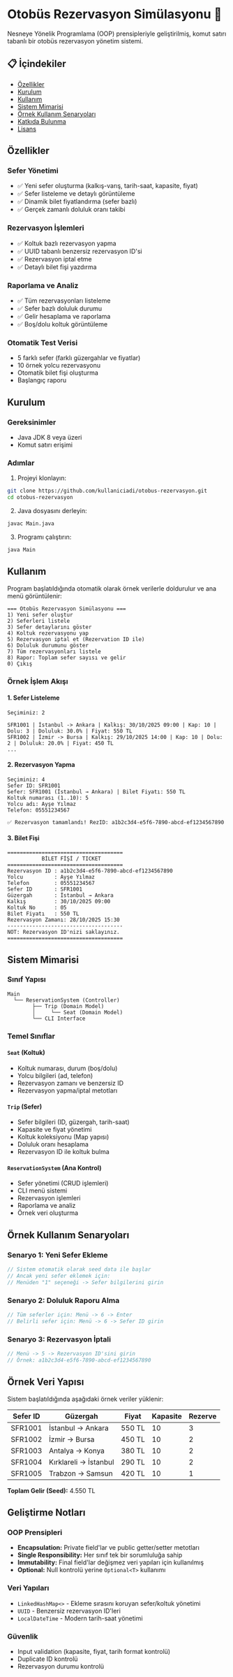 # Otobüs Rezervasyon Simülasyonu 🚌

Nesneye Yönelik Programlama (OOP) prensipleriyle geliştirilmiş, komut satırı tabanlı bir otobüs rezervasyon yönetim sistemi.

## 📋 İçindekiler

- [Özellikler](#özellikler)
- [Kurulum](#kurulum)
- [Kullanım](#kullanım)
- [Sistem Mimarisi](#sistem-mimarisi)
- [Örnek Kullanım Senaryoları](#örnek-kullanım-senaryoları)
- [Katkıda Bulunma](#katkıda-bulunma)
- [Lisans](#lisans)

## Özellikler

### Sefer Yönetimi
- ✅ Yeni sefer oluşturma (kalkış-varış, tarih-saat, kapasite, fiyat)
- ✅ Sefer listeleme ve detaylı görüntüleme
- ✅ Dinamik bilet fiyatlandırma (sefer bazlı)
- ✅ Gerçek zamanlı doluluk oranı takibi

### Rezervasyon İşlemleri
- ✅ Koltuk bazlı rezervasyon yapma
- ✅ UUID tabanlı benzersiz rezervasyon ID'si
- ✅ Rezervasyon iptal etme
- ✅ Detaylı bilet fişi yazdırma

### Raporlama ve Analiz
- ✅ Tüm rezervasyonları listeleme
- ✅ Sefer bazlı doluluk durumu
- ✅ Gelir hesaplama ve raporlama
- ✅ Boş/dolu koltuk görüntüleme

### Otomatik Test Verisi
- 5 farklı sefer (farklı güzergahlar ve fiyatlar)
- 10 örnek yolcu rezervasyonu
- Otomatik bilet fişi oluşturma
- Başlangıç raporu

## Kurulum

### Gereksinimler

- Java JDK 8 veya üzeri
- Komut satırı erişimi

### Adımlar

1. Projeyi klonlayın:

```bash
git clone https://github.com/kullaniciadi/otobus-rezervasyon.git
cd otobus-rezervasyon
```

2. Java dosyasını derleyin:

```bash
javac Main.java
```

3. Programı çalıştırın:

```bash
java Main
```

## Kullanım

Program başlatıldığında otomatik olarak örnek verilerle doldurulur ve ana menü görüntülenir:

```
=== Otobüs Rezervasyon Simülasyonu ===
1) Yeni sefer oluştur
2) Seferleri listele
3) Sefer detaylarını göster
4) Koltuk rezervasyonu yap
5) Rezervasyon iptal et (Rezervation ID ile)
6) Doluluk durumunu göster
7) Tüm rezervasyonları listele
8) Rapor: Toplam sefer sayısı ve gelir
0) Çıkış
```

### Örnek İşlem Akışı

#### 1. Sefer Listeleme

```
Seçiminiz: 2

SFR1001 | İstanbul -> Ankara | Kalkış: 30/10/2025 09:00 | Kap: 10 | Dolu: 3 | Doluluk: 30.0% | Fiyat: 550 TL
SFR1002 | İzmir -> Bursa | Kalkış: 29/10/2025 14:00 | Kap: 10 | Dolu: 2 | Doluluk: 20.0% | Fiyat: 450 TL
...
```

#### 2. Rezervasyon Yapma

```
Seçiminiz: 4
Sefer ID: SFR1001
Sefer: SFR1001 (İstanbul → Ankara) | Bilet Fiyatı: 550 TL
Koltuk numarası (1..10): 5
Yolcu adı: Ayşe Yılmaz
Telefon: 05551234567

✅ Rezervasyon tamamlandı! RezID: a1b2c3d4-e5f6-7890-abcd-ef1234567890
```

#### 3. Bilet Fişi

```
=====================================
           BİLET FİŞİ / TICKET       
=====================================
Rezervasyon ID : a1b2c3d4-e5f6-7890-abcd-ef1234567890
Yolcu          : Ayşe Yılmaz
Telefon        : 05551234567
Sefer ID       : SFR1001
Güzergah       : İstanbul → Ankara
Kalkış         : 30/10/2025 09:00
Koltuk No      : 05
Bilet Fiyatı   : 550 TL
Rezervasyon Zamanı: 28/10/2025 15:30
-------------------------------------
NOT: Rezervasyon ID'nizi saklayınız.
=====================================
```

## Sistem Mimarisi

### Sınıf Yapısı

```
Main
  └── ReservationSystem (Controller)
        ├── Trip (Domain Model)
        │     └── Seat (Domain Model)
        └── CLI Interface
```

### Temel Sınıflar

#### `Seat` (Koltuk)

- Koltuk numarası, durum (boş/dolu)
- Yolcu bilgileri (ad, telefon)
- Rezervasyon zamanı ve benzersiz ID
- Rezervasyon yapma/iptal metotları

#### `Trip` (Sefer)

- Sefer bilgileri (ID, güzergah, tarih-saat)
- Kapasite ve fiyat yönetimi
- Koltuk koleksiyonu (Map yapısı)
- Doluluk oranı hesaplama
- Rezervasyon ID ile koltuk bulma

#### `ReservationSystem` (Ana Kontrol)

- Sefer yönetimi (CRUD işlemleri)
- CLI menü sistemi
- Rezervasyon işlemleri
- Raporlama ve analiz
- Örnek veri oluşturma

## Örnek Kullanım Senaryoları

### Senaryo 1: Yeni Sefer Ekleme

```java
// Sistem otomatik olarak seed data ile başlar
// Ancak yeni sefer eklemek için:
// Menüden "1" seçeneği -> Sefer bilgilerini girin
```

### Senaryo 2: Doluluk Raporu Alma

```java
// Tüm seferler için: Menü -> 6 -> Enter
// Belirli sefer için: Menü -> 6 -> Sefer ID girin
```

### Senaryo 3: Rezervasyon İptali

```java
// Menü -> 5 -> Rezervasyon ID'sini girin
// Örnek: a1b2c3d4-e5f6-7890-abcd-ef1234567890
```

## Örnek Veri Yapısı

Sistem başlatıldığında aşağıdaki örnek veriler yüklenir:

| Sefer ID | Güzergah | Fiyat | Kapasite | Rezerve |
|----------|----------|-------|----------|---------|
| SFR1001 | İstanbul → Ankara | 550 TL | 10 | 3 |
| SFR1002 | İzmir → Bursa | 450 TL | 10 | 2 |
| SFR1003 | Antalya → Konya | 380 TL | 10 | 2 |
| SFR1004 | Kırklareli → İstanbul | 290 TL | 10 | 2 |
| SFR1005 | Trabzon → Samsun | 420 TL | 10 | 1 |

**Toplam Gelir (Seed):** 4.550 TL

## Geliştirme Notları

### OOP Prensipleri

- **Encapsulation:** Private field'lar ve public getter/setter metotları
- **Single Responsibility:** Her sınıf tek bir sorumluluğa sahip
- **Immutability:** Final field'lar değişmez veri yapıları için kullanılmış
- **Optional:** Null kontrolü yerine `Optional<T>` kullanımı

### Veri Yapıları

- `LinkedHashMap<>` - Ekleme sırasını koruyan sefer/koltuk yönetimi
- `UUID` - Benzersiz rezervasyon ID'leri
- `LocalDateTime` - Modern tarih-saat yönetimi

### Güvenlik

- Input validation (kapasite, fiyat, tarih format kontrolü)
- Duplicate ID kontrolü
- Rezervasyon durumu kontrolü
